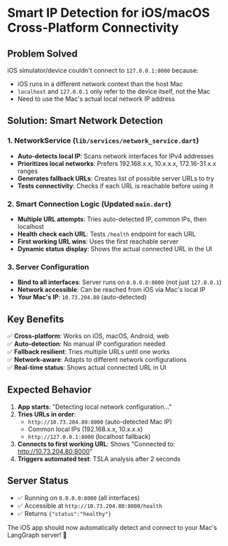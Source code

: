 # Smart IP Detection for iOS/macOS Cross-Platform Connectivity

## Problem Solved
iOS simulator/device couldn't connect to `127.0.0.1:8000` because:
- iOS runs in a different network context than the host Mac
- `localhost` and `127.0.0.1` only refer to the device itself, not the Mac
- Need to use the Mac's actual local network IP address

## Solution: Smart Network Detection

### 1. **NetworkService** (`lib/services/network_service.dart`)
- **Auto-detects local IP**: Scans network interfaces for IPv4 addresses
- **Prioritizes local networks**: Prefers 192.168.x.x, 10.x.x.x, 172.16-31.x.x ranges
- **Generates fallback URLs**: Creates list of possible server URLs to try
- **Tests connectivity**: Checks if each URL is reachable before using it

### 2. **Smart Connection Logic** (Updated `main.dart`)
- **Multiple URL attempts**: Tries auto-detected IP, common IPs, then localhost
- **Health check each URL**: Tests `/health` endpoint for each URL
- **First working URL wins**: Uses the first reachable server
- **Dynamic status display**: Shows the actual connected URL in the UI

### 3. **Server Configuration**
- **Bind to all interfaces**: Server runs on `0.0.0.0:8000` (not just `127.0.0.1`)
- **Network accessible**: Can be reached from iOS via Mac's local IP
- **Your Mac's IP**: `10.73.204.80` (auto-detected)

## Key Benefits
✅ **Cross-platform**: Works on iOS, macOS, Android, web  
✅ **Auto-detection**: No manual IP configuration needed  
✅ **Fallback resilient**: Tries multiple URLs until one works  
✅ **Network-aware**: Adapts to different network configurations  
✅ **Real-time status**: Shows actual connected URL in UI  

## Expected Behavior
1. **App starts**: "Detecting local network configuration..."
2. **Tries URLs in order**:
   - `http://10.73.204.80:8000` (auto-detected Mac IP)
   - Common local IPs (192.168.x.x, 10.x.x.x)
   - `http://127.0.0.1:8000` (localhost fallback)
3. **Connects to first working URL**: Shows "Connected to: http://10.73.204.80:8000"
4. **Triggers automated test**: TSLA analysis after 2 seconds

## Server Status
- ✅ Running on `0.0.0.0:8000` (all interfaces)
- ✅ Accessible at `http://10.73.204.80:8000/health`
- ✅ Returns `{"status":"healthy"}`

The iOS app should now automatically detect and connect to your Mac's LangGraph server! 🚀 